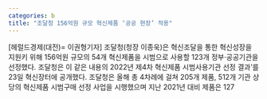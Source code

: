 ```yaml
---
categories: b
title: "조달청 156억원 규모 혁신제품 ‘공공 현장’ 적용"
---
```

[헤럴드경제(대전)= 이권형기자] 조달청(청장 이종욱)은 혁신조달을 통한 혁신성장을 지원키 위해 156억원 규모의 54개 혁신제품을 시범으로 사용할 123개 정부‧공공기관을 선정했다. 조달청은 이 같은 내용의 2022년 제4차 혁신제품 시범사용기관 선정 결과&rsquo;를 23일 혁신장터에 공개했다. 조달청은 올해 총 4차례에 걸쳐 205개 제품, 512개 기관 상당의 혁신제품 시범구매 선정 사업을 시행했으며 지난 2021년 대비 제품은 127